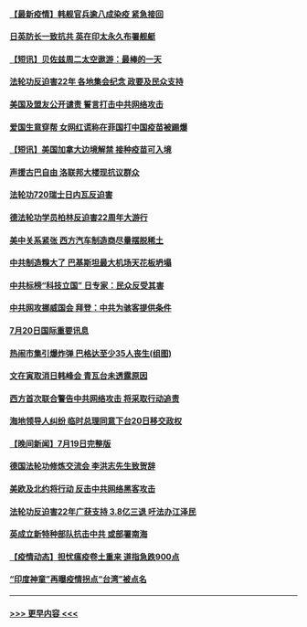 #### [【最新疫情】韩舰官兵逾八成染疫 紧急接回](../pages/prog202/a103169963.md?t=07210351) 
#### [日英防长一致抗共 英在印太永久布署舰艇](../pages/prog202/a103169976.md?t=07210351) 
#### [【短讯】贝佐兹周二太空遨游：最棒的一天](../pages/prog202/a103169961.md?t=07210351) 
#### [法轮功反迫害22年 各地集会纪念 政要及民众支持](../pages/prog202/a103169974.md?t=07210351) 
#### [美国及盟友公开谴责 誓言打击中共网络攻击](../pages/prog202/a103169980.md?t=07210351) 
#### [爱国生意穿帮 女网红谎称在菲国打中国疫苗被踢爆](../pages/prog202/a103169927.md?t=07210351) 
#### [【短讯】美国加拿大边境解禁 接种疫苗可入境](../pages/prog202/a103169922.md?t=07210351) 
#### [声援古巴自由 洛联邦大楼现抗议群众](../pages/prog202/a103169901.md?t=07210351) 
#### [法轮功720瑞士日内瓦反迫害](../pages/prog202/a103169888.md?t=07210351) 
#### [德法轮功学员柏林反迫害22周年大游行](../pages/prog202/a103169882.md?t=07210351) 
#### [美中关系紧张 西方汽车制造商尽量摆脱稀土](../pages/prog202/a103169739.md?t=07210351) 
#### [中共制造糗大了 巴基斯坦最大机场天花板坍塌](../pages/prog202/a103169719.md?t=07210351) 
#### [中共标榜“科技立国” 日专家：民众反受其害](../pages/prog202/a103169674.md?t=07210351) 
#### [中共网攻挪威国会 拜登：中共为骇客提供条件](../pages/prog202/a103169670.md?t=07210351) 
#### [7月20日国际重要讯息](../pages/prog202/a103169666.md?t=07210351) 
#### [热闹市集引爆炸弹 巴格达至少35人丧生(组图)](../pages/prog202/a103169665.md?t=07210351) 
#### [文在寅取消日韩峰会 青瓦台未透露原因](../pages/prog202/a103169682.md?t=07210351) 
#### [西方首次联合警告中共网络攻击 将采取行动追责](../pages/prog202/a103169652.md?t=07210351) 
#### [海地领导人纠纷 临时总理同意下台20日移交政权](../pages/prog202/a103169538.md?t=07210351) 
#### [【晚间新闻】7月19日完整版](../pages/prog202/a103169519.md?t=07210351) 
#### [德国法轮功修炼交流会 李洪志先生致贺辞](../pages/prog202/a103169462.md?t=07210351) 
#### [美欧及北约将行动 反击中共网络黑客攻击](../pages/prog202/a103169437.md?t=07210351) 
#### [法轮功反迫害22年广获支持 3.8亿三退 吁法办江泽民](../pages/prog202/a103169410.md?t=07210351) 
#### [英成立新特种部队抗击中共 或部署南海](../pages/prog202/a103169378.md?t=07210351) 
#### [【疫情动态】担忧瘟疫卷土重来 道指急跌900点](../pages/prog202/a103169365.md?t=07210351) 
#### [“印度神童”再曝疫情拐点“台湾”被点名](../pages/prog202/a103169357.md?t=07210351) 

----
#### [ >>> 更早内容 <<< ](../indexes/prog202-earlier.md)
